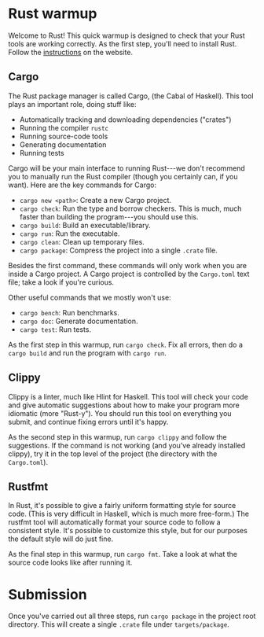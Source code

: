 # Rust warmup

Welcome to Rust! This quick warmup is designed to check that your Rust tools are
working correctly. As the first step, you'll need to install Rust. Follow the
[instructions](https://www.rust-lang.org/learn/get-started) on the website.

## Cargo

The Rust package manager is called Cargo, (the Cabal of Haskell).
This tool plays an important role, doing stuff like:

* Automatically tracking and downloading dependencies ("crates")
* Running the compiler `rustc`
* Running source-code tools
* Generating documentation
* Running tests

Cargo will be your main interface to running Rust---we don't recommend you to
manually run the Rust compiler (though you certainly can, if you want). Here are
the key commands for Cargo:

* `cargo new <path>`: Create a new Cargo project.
* `cargo check`: Run the type and borrow checkers. This is much, much faster
  than building the program---you should use this.
* `cargo build`: Build an executable/library.
* `cargo run`: Run the executable.
* `cargo clean`: Clean up temporary files.
* `cargo package`: Compress the project into a single `.crate` file.

Besides the first command, these commands will only work when you are inside a
Cargo project. A Cargo project is controlled by the `Cargo.toml` text file; 
take a look if you're curious.

Other useful commands that we mostly won't use:

* `cargo bench`: Run benchmarks.
* `cargo doc`: Generate documentation.
* `cargo test`: Run tests.

As the first step in this warmup, run `cargo check`. Fix all errors, then do a
`cargo build` and run the program with `cargo run`.

## Clippy

Clippy is a linter, much like Hlint for Haskell. This tool will check your code
and give automatic suggestions about how to make your program more idiomatic
(more "Rust-y"). You should run this tool on everything you submit, and continue
fixing errors until it's happy.

As the second step in this warmup, run `cargo clippy` and follow the
suggestions. If the command is not working (and you've already installed
clippy), try it in the top level of the project (the directory with the
`Cargo.toml`).

## Rustfmt

In Rust, it's possible to give a fairly uniform formatting style for source
code. (This is very difficult in Haskell, which is much more free-form.) The
rustfmt tool will automatically format your source code to follow a consistent
style. It's possible to customize this style, but for our purposes the default
style will do just fine.

As the final step in this warmup, run `cargo fmt`. Take a look at what the
source code looks like after running it.

# Submission

Once you've carried out all three steps, run `cargo package` in the project root
directory. This will create a single `.crate` file under `targets/package`.
